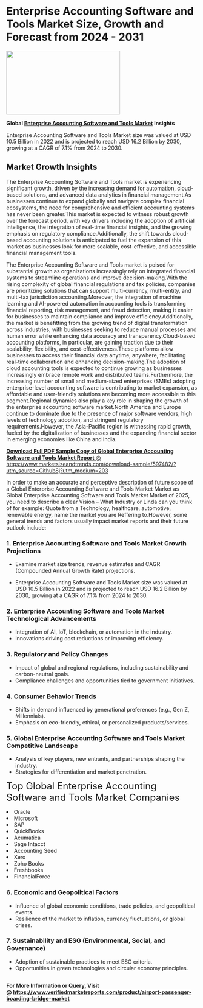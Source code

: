 <H1>Enterprise Accounting Software and Tools Market Size, Growth and Forecast from 2024 - 2031</H1><img class="aligncenter size-medium wp-image-584254" src="https://thirdeyenews.in/wp-content/uploads/2024/09/Global-Market-Research-300x168.jpeg" alt="" width="300" height="168" /><p><strong>Global&nbsp;<a href="https://www.marketsizeandtrends.com/download-sample/597482/?utm_source=Github8j?utm_medium=203">Enterprise Accounting Software and Tools Market</a> Insights</strong></p><p>Enterprise Accounting Software and Tools Market size was valued at USD 10.5 Billion in 2022 and is projected to reach USD 16.2 Billion by 2030, growing at a CAGR of 7.1% from 2024 to 2030.</p><p><h2>Market Growth Insights</h2> <p>The Enterprise Accounting Software and Tools market is experiencing significant growth, driven by the increasing demand for automation, cloud-based solutions, and advanced data analytics in financial management.As businesses continue to expand globally and navigate complex financial ecosystems, the need for comprehensive and efficient accounting systems has never been greater.This market is expected to witness robust growth over the forecast period, with key drivers including the adoption of artificial intelligence, the integration of real-time financial insights, and the growing emphasis on regulatory compliance.Additionally, the shift towards cloud-based accounting solutions is anticipated to fuel the expansion of this market as businesses look for more scalable, cost-effective, and accessible financial management tools.</p> <p><a href="#"></a></p> <p>The Enterprise Accounting Software and Tools market is poised for substantial growth as organizations increasingly rely on integrated financial systems to streamline operations and improve decision-making.With the rising complexity of global financial regulations and tax policies, companies are prioritizing solutions that can support multi-currency, multi-entity, and multi-tax jurisdiction accounting.Moreover, the integration of machine learning and AI-powered automation in accounting tools is transforming financial reporting, risk management, and fraud detection, making it easier for businesses to maintain compliance and improve efficiency.Additionally, the market is benefitting from the growing trend of digital transformation across industries, with businesses seeking to reduce manual processes and human error while enhancing data accuracy and transparency.Cloud-based accounting platforms, in particular, are gaining traction due to their scalability, flexibility, and cost-effectiveness.These platforms allow businesses to access their financial data anytime, anywhere, facilitating real-time collaboration and enhancing decision-making.The adoption of cloud accounting tools is expected to continue growing as businesses increasingly embrace remote work and distributed teams.Furthermore, the increasing number of small and medium-sized enterprises (SMEs) adopting enterprise-level accounting software is contributing to market expansion, as affordable and user-friendly solutions are becoming more accessible to this segment.Regional dynamics also play a key role in shaping the growth of the enterprise accounting software market.North America and Europe continue to dominate due to the presence of major software vendors, high levels of technology adoption, and stringent regulatory requirements.However, the Asia-Pacific region is witnessing rapid growth, fueled by the digitalization of businesses and the expanding financial sector in emerging economies like China and India.<p><a href="#"></p><p><span class=""><strong>Download Full PDF Sample Copy of Global Enterprise Accounting Software and Tools Market Report</strong> @ <a href="https://www.marketsizeandtrends.com/download-sample/597482/?utm_source=Github8j?utm_medium=203" target="_blank">https://www.marketsizeandtrends.com/download-sample/597482/?utm_source=Github8j?utm_medium=203</a></span></p><p>In order to make an accurate and perceptive description of future scope of a Global&nbsp;Enterprise Accounting Software and Tools Market Market as Global&nbsp;Enterprise Accounting Software and Tools Market Market of 2025, you need to describe a clear Vision &ndash; What Industry or Linda can you think of for example: Quote from a Technology, healthcare, automotive, renewable energy, name the market you are Reffering to.However, some general trends and factors usually impact market reports and their future outlook include:</p><h3>1.&nbsp;<strong>Enterprise Accounting Software and Tools Market Growth Projections</strong></h3><ul><li>Examine market size trends, revenue estimates and CAGR (Compounded Annual Growth Rate) projections.</li><li><p>Enterprise Accounting Software and Tools Market size was valued at USD 10.5 Billion in 2022 and is projected to reach USD 16.2 Billion by 2030, growing at a CAGR of 7.1% from 2024 to 2030.</p></li></ul><h3>2.&nbsp;<strong>Enterprise Accounting Software and Tools Market Technological Advancements</strong></h3><ul><li>Integration of AI, IoT, blockchain, or automation in the industry.</li><li>Innovations driving cost reductions or improving efficiency.</li></ul><h3>3.&nbsp;<strong>Regulatory and Policy Changes</strong></h3><ul><li>Impact of global and regional regulations, including sustainability and carbon-neutral goals.</li><li>Compliance challenges and opportunities tied to government initiatives.</li></ul><h3>4.&nbsp;<strong>Consumer Behavior Trends</strong></h3><ul><li>Shifts in demand influenced by generational preferences (e.g., Gen Z, Millennials).</li><li>Emphasis on eco-friendly, ethical, or personalized products/services.</li></ul><h3>5.&nbsp;<strong>Global Enterprise Accounting Software and Tools Market Competitive Landscape</strong></h3><ul><li>Analysis of key players, new entrants, and partnerships shaping the industry.</li><li>Strategies for differentiation and market penetration.</li></ul><p data-pm-slice="1 1 []"><span style="color: inherit; font-family: inherit; font-size: 25px;">Top Global Enterprise Accounting Software and Tools Market Companies</span></p><div class="" data-test-id=""><p><li>Oracle</li><li> Microsoft</li><li> SAP</li><li> QuickBooks</li><li> Acumatica</li><li> Sage Intacct</li><li> Accounting Seed</li><li> Xero</li><li> Zoho Books</li><li> Freshbooks</li><li> FinancialForce</li></p></div><h3>6.&nbsp;<strong>Economic and Geopolitical Factors</strong></h3><ul><li>Influence of global economic conditions, trade policies, and geopolitical events.</li><li>Resilience of the market to inflation, currency fluctuations, or global crises.</li></ul><h3>7.&nbsp;<strong>Sustainability and ESG (Environmental, Social, and Governance)</strong></h3><ul><li>Adoption of sustainable practices to meet ESG criteria.</li><li>Opportunities in green technologies and circular economy principles.</li></ul><h2><strong style="font-size: 14px;">For More Information or Query, Visit @&nbsp;</strong><a style="background-color: #ffffff; font-size: 14px;" href="https://www.marketsizeandtrends.com/report/enterprise-accounting-software-and-tools-market/" target="_blank">https://www.verifiedmarketreports.com/product/airport-passenger-boarding-bridge-market</a></h2>